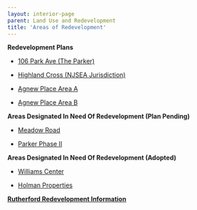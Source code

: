 ```yaml
---
layout: interior-page
parent: Land Use and Redevelopment
title: 'Areas of Redevelopment'
---
```


**Redevelopment Plans**

- [106 Park Ave (The Parker)](106-park/)

- [Highland Cross (NJSEA Jurisdiction)](highland-cross/)

- [Agnew Place Area A](agnew/)

- [Agnew Place Area B](agnewb/)


**Areas Designated In Need Of Redevelopment (Plan Pending)**

- [Meadow Road](meadow-road/)

- [Parker Phase II](parker-ii/)


**Areas Designated In Need Of Redevelopment (Adopted)**

- [Williams Center](williams-center/)

- [Holman Properties](holman/)



[**Rutherford Redevelopment Information**](https://storage.googleapis.com/static.rutherford-nj.com/community-development/Rutherford_Redevelopment_Information.pdf)

